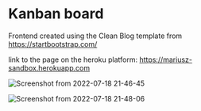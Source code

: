 # Kanban board

 Frontend created using the Clean Blog template from https://startbootstrap.com/

 link to the page on the heroku platform:
      https://mariusz-sandbox.herokuapp.com





![Screenshot from 2022-07-18 21-46-45](https://user-images.githubusercontent.com/88883851/179604964-4e60004f-2f36-4779-b3be-d9a30a4185fd.png)

![Screenshot from 2022-07-18 21-48-06](https://user-images.githubusercontent.com/88883851/179605033-2793426c-dc88-46f5-bb02-05896d6b30a9.png)
